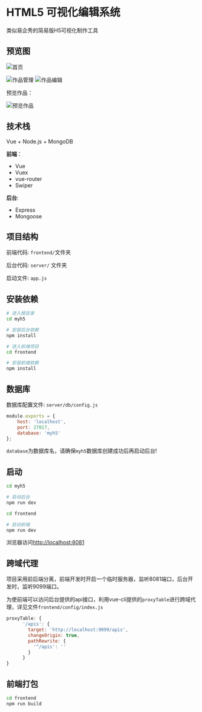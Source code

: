 # HTML5 可视化编辑系统
类似易企秀的简易版H5可视化制作工具

## 预览图



![首页](http://7xqwwf.com1.z0.glb.clouddn.com/h51.jpg)

![作品管理](http://7xqwwf.com1.z0.glb.clouddn.com/h52.jpg) 
![作品编辑](http://7xqwwf.com1.z0.glb.clouddn.com/h53.jpg)

预览作品：

![预览作品](http://7xqwwf.com1.z0.glb.clouddn.com/GIF.gif)





## 技术栈

Vue + Node.js + MongoDB

**前端**：

* Vue
* Vuex
* vue-router
* Swiper

**后台**:

* Express
* Mongoose

## 项目结构

前端代码:  `frontend/`文件夹

后台代码: `server/` 文件夹

启动文件: `app.js`

## 安装依赖

```bash
# 进入根目录
cd myh5

# 安装后台依赖
npm install

# 进入前端项目
cd frontend

# 安装前端依赖
npm install
```

## 数据库

数据库配置文件: `server/db/config.js`

```javascript
module.exports = {
    host: 'localhost',
    port: 27017,
    database: 'myh5'
};
```

`database`为数据库名，请确保`myh5`数据库创建成功后再启动后台!

## 启动

```bash
cd myh5

# 启动后台
npm run dev

cd frontend

# 启动前端
npm run dev
```

浏览器访问[http://localhost:8081](http://localhost:8081)

## 跨域代理

项目采用前后端分离，前端开发时开启一个临时服务器，监听8081端口，后台开发时，监听9099端口。

为使前端可以访问后台提供的api接口，利用vue-cli提供的`proxyTable`进行跨域代理，详见文件`frontend/config/index.js`

```javascript
proxyTable: {
      '/apis': {
        target: 'http://localhost:9099/apis',
        changeOrigin: true,
        pathRewrite: {
          '^/apis': ''
        }
      }
}
```

## 前端打包

```bash
cd frontend
npm run build
```

